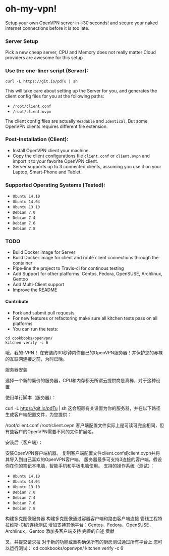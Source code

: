 # oh-my-vpn!
Setup your own OpenVPN server in ~30 seconds! and secure your naked internet connections before it is too late.

### Server Setup
Pick a new cheap server, CPU and Memory does not really matter
Cloud providers are awesome for this setup

### Use the one-liner script (Server):
```
curl -L https://git.io/pdTu | sh
```
This will take care about setting up the Server for you, and generates the client config files for you at the following paths:

- ```/root/client.conf```
- ```/root/client.ovpn```

The client config files are actually ```Readable``` and ```Identical```, But some OpenVPN clients requires different file extension.

### Post-Installation (Client):

- Install OpenVPN client your machine.
- Copy the client configurations file ```client.conf``` or ```client.ovpn``` and import it to your favorite OpenVPN client.
- Server supports up to 3 connected clients, assuming you use it on your Laptop, Smart-Phone and Tablet.

### Supported Operating Systems (Tested):

- ``` Ubuntu 14.10 ```
- ``` Ubuntu 14.04 ```
- ``` Ubuntu 13.10 ```
- ``` Debian 7.0 ```
- ``` Debian 7.4 ```
- ``` Debian 7.6 ```
- ``` Debian 7.8 ```

### TODO
- Build Docker image for Server
- Build Docker image for client and route client connections through the container 
- Pipe-line the project to Travis-ci for continous testing
- Add Support for other platforms: Centos, Fedora, OpenSUSE, Archlinux, Gentoo
- Add Multi-Client support
- Improve the README

#### Contribute
- Fork and submit pull requests
- For new features or refactoring make sure all kitchen tests pass on all platforms
- You can run the tests:
```
cd cookbooks/openvpn/
kitchen verify -c 6
```
哦，我的-VPN！
在安装约30秒钟内你自己的OpenVPN服务器！并保护您的赤裸的互联网连接之前，为时已晚。

服务器安装

选择一个新的廉价的服务器，CPU和内存都无所谓云提供商是真棒，对于这种设置

使用单行脚本（服务器）：

curl -L https://git.io/pdTu | sh
这会照顾有关设置为你的服务器，并在以下路径生成客户端配置文件，为您提供：

/root/client.conf
/root/client.ovpn
客户端配置文件实际上是可读可完全相同，但有些客户的OpenVPN需要不同的文件扩展名。

安装后（客户端）：

安装OpenVPN客户端机器。
复制客户端配置文件client.conf或client.ovpn并将其导入到自己喜欢的OpenVPN客户端。
服务器最多可支持3连接的客户端，假设你在你的笔记本电脑，智能手机和平板电脑使用。
支持的操作系统（测试）：

- ``` Ubuntu 14.10 ```
- ``` Ubuntu 14.04 ```
- ``` Ubuntu 13.10 ```
- ``` Debian 7.0 ```
- ``` Debian 7.4 ```
- ``` Debian 7.6 ```
- ``` Debian 7.8 ```

构建多克图像服务器
构建多克图像通过容器客户端和路由客户端连接
管线工程特拉维斯-CI的连续测试
增加支持其他平台：Centos，Fedora，OpenSUSE，Archlinux，Gentoo
添加多客户端支持
完善的自述
贡献

叉，并提交请求拉
对于新的功能或重构确保所有的厨房测试通过所有平台上
您可以运行测试：
cd cookbooks/openvpn/
kitchen verify -c 6
